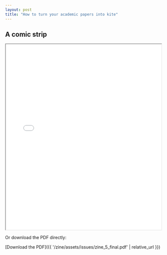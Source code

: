 ```yaml
---
layout: post
title: "How to turn your academic papers into kite"
---
```


## A comic strip

<iframe src="{{ '/assets/images/comic-strip.pdf' | relative_url }}" width="100%" height="600px">
    Your browser does not support iframes. 
    <a href="{{ '/assets/images/comic-strip.pdf' | relative_url }}">Click here to view the PDF</a>
</iframe>

Or download the PDF directly:

[Download the PDF]({{ '/zine/assets/issues/zine_5_final.pdf' | relative_url }})